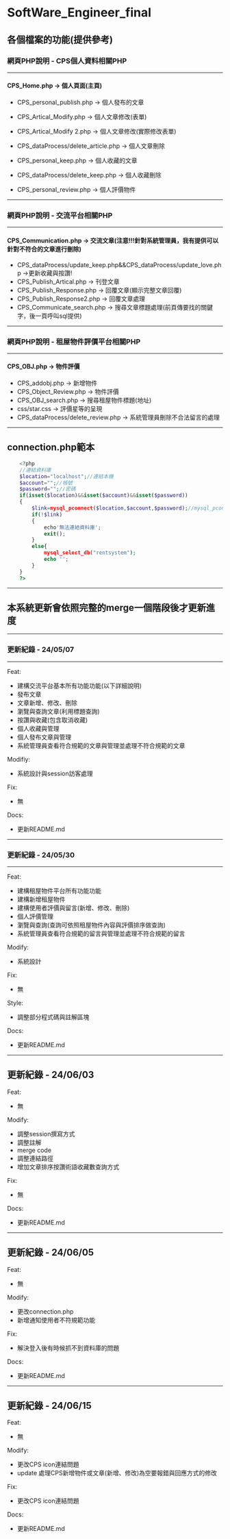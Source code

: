 # SoftWare_Engineer_final
## 各個檔案的功能(提供參考)

### 網頁PHP說明 - CPS個人資料相關PHP
----------------------------------
#### CPS_Home.php -> 個人頁面(主頁)

- CPS_personal_publish.php -> 個人發布的文章
- CPS_Artical_Modify.php -> 個人文章修改(表單)
- CPS_Artical_Modify 2.php -> 個人文章修改(實際修改表單)
- CPS_dataProcess/delete_article.php -> 個人文章刪除

- CPS_personal_keep.php -> 個人收藏的文章
- CPS_dataProcess/delete_keep.php -> 個人收藏刪除
- CPS_personal_review.php -> 個人評價物件
----------------------------------

### 網頁PHP說明 - 交流平台相關PHP
----------------------------------
#### CPS_Communication.php -> 交流文章(注意!!!針對系統管理員，我有提供可以針對不符合的文章進行刪除)
-  CPS_dataProcess/update_keep.php&&CPS_dataProcess/update_love.php ->更新收藏與按讚!
- CPS_Publish_Artical.php -> 刊登文章
- CPS_Publish_Response.php -> 回覆文章(顯示完整文章回覆)
- CPS_Publish_Response2.php -> 回覆文章處理
- CPS_Communicate_search.php -> 搜尋文章標題處理(前頁傳要找的關鍵字，後一頁呼叫sql提供)
----------------------------------

### 網頁PHP說明 - 租屋物件評價平台相關PHP
----------------------------------
#### CPS_OBJ.php -> 物件評價
- CPS_addobj.php -> 新增物件
- CPS_Object_Review.php -> 物件評價
- CPS_OBJ_search.php -> 搜尋租屋物件標題(地址)
- css/star.css -> 評價星等的呈現
- CPS_dataProcess/delete_review.php -> 系統管理員刪除不合法留言的處理
----------------------------------

## connection.php範本
```php
    <?php
    //連結資料庫
    $location="localhost";//連結本機
    $account="";//帳號
    $password="";//密碼
    if(isset($location)&&isset($account)&&isset($password))
    {
        $link=mysql_pconnect($location,$account,$password);//mysql_pconnect連結狀況給link
        if(!$link)
        {
            echo'無法連結資料庫';
            exit();
        }
        else{
            mysql_select_db("rentsystem");
            echo '';
        }
    }
    ?>
```
----------------------------------
  
## 本系統更新會依照完整的merge一個階段後才更新進度  

----------------------------------
  
### 更新紀錄 - 24/05/07  
----------------------------------
Feat:
- 建構交流平台基本所有功能功能(以下詳細說明)
- 發布文章
- 文章新增、修改、刪除
- 瀏覽與查詢文章(利用標題查詢)
- 按讚與收藏(包含取消收藏)
- 個人收藏與管理
- 個人發布文章與管理
- 系統管理員查看符合規範的文章與管理並處理不符合規範的文章

Modifiy:
- 系統設計與session訪客處理

Fix:  
- 無
  
Docs:  
- 更新README.md
----------------------------------
### 更新紀錄 - 24/05/30
----------------------------------
Feat:
- 建構租屋物件平台所有功能功能
- 建構新增租屋物件
- 建構使用者評價與留言(新增、修改、刪除)
- 個人評價管理
- 瀏覽與查詢(查詢可依照租屋物件內容與評價排序做查詢)
- 系統管理員查看符合規範的留言與管理並處理不符合規範的留言

Modify:
- 系統設計

Fix:
- 無

Style:
- 調整部分程式碼與註解區塊

Docs:
- 更新README.md
----------------------------------
更新紀錄 - 24/06/03
----------------------------------
Feat:
- 無

Modify:
- 調整session撰寫方式
- 調整註解
- merge code
- 調整連結路徑
- 增加文章排序按讚術語收藏數查詢方式

Fix:
- 無

Docs:
- 更新README.md
----------------------------------
更新紀錄 - 24/06/05
----------------------------------
Feat:
- 無

Modify:
- 更改connection.php
- 新增通知使用者不符規範功能

Fix:
- 解決登入後有時候抓不到資料庫的問題

Docs:
- 更新README.md

----------------------------------
更新紀錄 - 24/06/15
----------------------------------
Feat:
- 無

Modify:
- 更改CPS icon連結問題
- update 處理CPS新增物件或文章(新增、修改)為空要報錯與回應方式的修改

Fix:
- 更改CPS icon連結問題

Docs:
- 更新README.md
